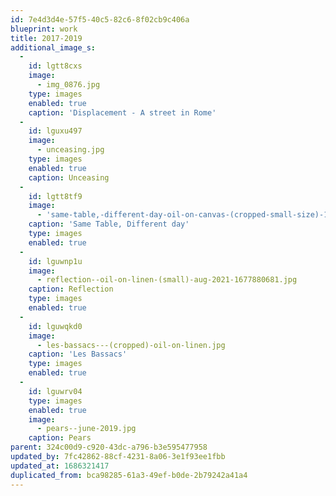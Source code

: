 ```yaml
---
id: 7e4d3d4e-57f5-40c5-82c6-8f02cb9c406a
blueprint: work
title: 2017-2019
additional_image_s:
  -
    id: lgtt8cxs
    image:
      - img_0876.jpg
    type: images
    enabled: true
    caption: 'Displacement - A street in Rome'
  -
    id: lguxu497
    image:
      - unceasing.jpg
    type: images
    enabled: true
    caption: Unceasing
  -
    id: lgtt8tf9
    image:
      - 'same-table,-different-day-oil-on-canvas-(cropped-small-size)-1677881326.jpg'
    caption: 'Same Table, Different day'
    type: images
    enabled: true
  -
    id: lguwnp1u
    image:
      - reflection--oil-on-linen-(small)-aug-2021-1677880681.jpg
    caption: Reflection
    type: images
    enabled: true
  -
    id: lguwqkd0
    image:
      - les-bassacs---(cropped)-oil-on-linen.jpg
    caption: 'Les Bassacs'
    type: images
    enabled: true
  -
    id: lguwrv04
    type: images
    enabled: true
    image:
      - pears--june-2019.jpg
    caption: Pears
parent: 324c00d9-c920-43dc-a796-b3e595477958
updated_by: 7fc42862-88cf-4231-8a06-3e1f93ee1fbb
updated_at: 1686321417
duplicated_from: bca98285-61a3-49ef-b0de-2b79242a41a4
---
```

